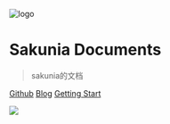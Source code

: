![logo](/static/logo.jpeg)

# Sakunia Documents

> sakunia的文档

[Github](https://github.com/Sakura1943)
[Blog](https://blog.sakunia.tk)
[Getting Start](/zh_cn/)

![](/static/background.jpg)
